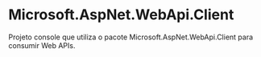 # Microsoft.AspNet.WebApi.Client
Projeto console que utiliza o pacote Microsoft.AspNet.WebApi.Client para consumir Web APIs.

